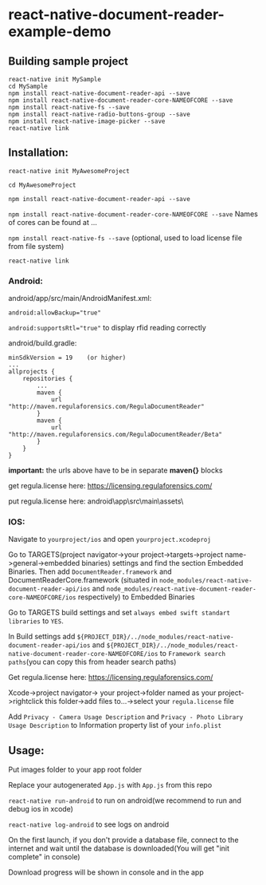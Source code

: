 # react-native-document-reader-example-demo
## Building sample project
```
react-native init MySample
cd MySample
npm install react-native-document-reader-api --save
npm install react-native-document-reader-core-NAMEOFCORE --save
npm install react-native-fs --save
npm install react-native-radio-buttons-group --save
npm install react-native-image-picker --save
react-native link
```

## Installation:

`react-native init MyAwesomeProject`

`cd MyAwesomeProject`

`npm install react-native-document-reader-api --save`

`npm install react-native-document-reader-core-NAMEOFCORE --save` Names of cores can be found at ...

`npm install react-native-fs --save` (optional, used to load license file from file system)

`react-native link`

### Android:

android/app/src/main/AndroidManifest.xml:

`android:allowBackup="true"`

`android:supportsRtl="true"`     to display rfid reading correctly

android/build.gradle:
```
minSdkVersion = 19    (or higher)
...
allprojects {
	repositories {
		...
		maven {
			url "http://maven.regulaforensics.com/RegulaDocumentReader"
		}
		maven {
			url "http://maven.regulaforensics.com/RegulaDocumentReader/Beta"
		}
	}
}
```

**important:** the urls above have to be in separate __maven{}__ blocks

get  regula.license here: https://licensing.regulaforensics.com/

put regula.license here: android\app\src\main\assets\

### IOS:

Navigate to `yourproject/ios` and open `yourproject.xcodeproj`

Go to TARGETS(project navigator->your project->targets->project name->general->embedded binaries) settings and find the section Embedded Binaries. Then add `DocumentReader.framework` and DocumentReaderCore.framework (situated in `node_modules/react-native-document-reader-api/ios` and `node_modules/react-native-document-reader-core-NAMEOFCORE/ios` respectively) to Embedded Binaries

Go to TARGETS build settings and set `always embed swift standart libraries` to `YES`.

In Build settings add `${PROJECT_DIR}/../node_modules/react-native-document-reader-api/ios` and `${PROJECT_DIR}/../node_modules/react-native-document-reader-core-NAMEOFCORE/ios` to `Framework search paths`(you can copy this from header search paths)

Get  regula.license here: https://licensing.regulaforensics.com/

Xcode->project navigator-> your project->folder named as your project->rightclick this folder->add files to...->select your `regula.license` file

Add `Privacy - Camera Usage Description` and `Privacy - Photo Library Usage Description` to Information property list of your `info.plist`

## Usage:

Put images folder to your app root folder

Replace your autogenerated ```App.js``` with ```App.js``` from this repo

```react-native run-android``` to run on android(we recommend to run and debug ios in xcode)

```react-native log-android``` to see logs on android

On the first launch, if you don't provide a database file, connect to the internet and wait until the database is downloaded(You will get "init complete" in console)

Download progress will be shown in console and in the app

